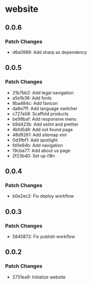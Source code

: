 # website

## 0.0.6

### Patch Changes

- d6a0988: Add sharp as dependency

## 0.0.5

### Patch Changes

- 21b7bb2: Add legal navigation
- a5e1b36: Add fonts
- 8ba484c: Add favicon
- da6e7ff: Add language switcher
- c727a58: Scaffold products
- be98baf: Add responsive menu
- b9d423b: Add eslint and prettier
- 4bfd5d8: Add not found page
- 48d9261: Add sitemap xml
- 0d3fbf1: Add spotlight
- fd0e64b: Add navigation
- 19cba77: Add about us page
- 2f23b40: Set up i18n

## 0.0.4

### Patch Changes

- b0e2ec2: Fix deploy workflow

## 0.0.3

### Patch Changes

- 5845872: Fix publish workflow

## 0.0.2

### Patch Changes

- 2731ea9: Initialize website
